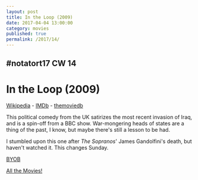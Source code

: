 ```yaml
---
layout: post
title: In the Loop (2009)
date: 2017-04-04 13:00:00
category: movies
published: true
permalink: /2017/14/
---
```



## \#notatort17 CW 14

# In the Loop (2009)



[Wikipedia](https://goo.gl/f7Mo6x) - [IMDb](http://www.imdb.com/title/tt1226774/) - [themoviedb](https://www.themoviedb.org/movie/19833-in-the-loop)

This political comedy from the UK satirizes the most recent invasion of Iraq, and is a spin-off from a BBC show. War-mongering heads of states are a thing of the past, I know, but maybe there's still a lesson to be had.

I stumbled upon this one after *The Sopranos*' James Gandolfini's death, but haven't watched it. This changes Sunday.

<a href="http://en.wikipedia.org/wiki/BYOB_(beverage)">BYOB</a>

[All the Movies!](http://notatort.com/allthemovies/)

<!--include jquery & backstretch-->

<script type="text/javascript" src="https://ajax.googleapis.com/ajax/libs/jquery/1.7.2/jquery.min.js"></script>

<script type="text/javascript" src="http://notatort.com/jquery.backstretch.min.js"></script>

<script type="text/javascript">

$(function(){

     $(window).resize(function(){
     
         if($(this).width() >= 767){
         
             $.backstretch("http://notatort.com/bg1714.jpg", {speed: 150});
             
         }
         
      })
      
      .resize();//trigger resize on page load
      
});

</script>